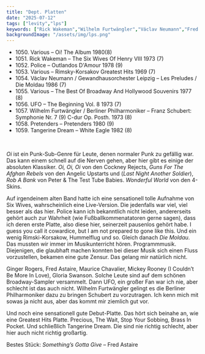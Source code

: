 ```yaml
---
title: "Dept. Platten"
date: "2025-07-12"
tags: ["levity","lps"]
keywords: ["Rick Wakeman","Wilhelm Furtwängler","Václav Neumann","Fred Astaire","Ginger Rogers"]
backgroundImage: "/assets/img/lps.png"
---
```


<ul class="no-bullets">
<li>1050. Various – Oi! The Album 1980(8)</li>
<li>1051. Rick Wakeman – The Six Wives Of Henry VIII 1973 (7)</li>
<li>1052. Police – Outlandos D'Amour 1978 (9)</li>
<li>1053. Various – Rimsky-Korsakov Greatest Hits 1969 (7)</li>
<li>1054. Václav Neumann / Gewandhausorchester Leipzig – Les Preludes / Die Moldau 1986 (7)</li>
<li>1055. Various – The Best Of Broadway And Hollywood Souvenirs 1977 (8)</li>
<li>1056. UFO – The Beginning Vol. 8 1973 (7)</li>
<li>1057. Wilhelm Furtwängler / Berliner Philharmoniker – Franz Schubert: Symphonie Nr. 7 (9) C-dur Op. Posth.  1973 (8)</li>
<li>1058. Pretenders – Pretenders 1980 (9)</li>
<li>1059. Tangerine Dream – White Eagle 1982 (8)</li>
</ul>
</br>

*Oi* ist ein Punk-Sub-Genre für Leute, denen normaler Punk zu gefällig war. Das kann einem schnell auf die Nerven gehen, aber hier gibt es einige der absoluten Klassiker. *Oi, Oi, Oi* von den Cockney Rejects, *Guns For The Afghan Rebels* von den Angelic Upstarts und (*Last Night Another Soldier*), *Rob A Bank* von Peter & The Test Tube Babies. *Wonderful World* von den 4-Skins.

Auf irgendeinem alten Band hatte ich eine sensationell tolle Aufnahme von Six Wives, wahrscheinlich eine Live-Version. Die jedenfalls war viel, viel besser als das hier. Police kann ich bekanntlich nicht leiden, andererseits gehört auch zur Wahrheit (wie Fußballkommenatatoren gerne sagen), dass ich deren erste Platte, also diese hier, seinerzeit pausenlos gehört habe. I guess you call it cowardice, but I am not prepared to gone like this. Und ein wenig Rimski-Korsakow, Hummelflug und so. Gleich danach *Die Moldau*. Das mussten wir immer im Musikunterricht hören. Programmmusik. Diejenigen, die glaubhaft machen konnten bei dieser Musik sich einen Fluss vorzustellen, bekamen eine gute Zensur. Das gelang mir natürlich nicht. 

Ginger Rogers, Fred Astaire, Maurice Chavalier, Mickey Rooney (I Couldn’t Be More In Love), Gloria Swanson. Solche Leute sind auf dem schönen Broadway-Sampler versammelt. Dann UFO, ein großer Fan war ich nie, aber schlecht ist das auch nicht. Wilhelm Furtwängler gelingt es die Berliner Philharmoniker dazu zu bringen Schubert zu vorzutragen. Ich kenn mich mit sowas ja nicht aus, aber das kommt mir ziemlich gut vor.

Und noch eine sensationell gute Debut-Platte. Das hört sich beinahe an, wie eine Greatest Hits Platte. Precious, The Wait, Stop Your Sobbing, Brass In Pocket. Und schließlich Tangerine Dream. Die sind nie richtig schlecht, aber hier auch nicht richtig großartig.


Bestes Stück: *Something’s Gotta Give* – Fred Astaire



